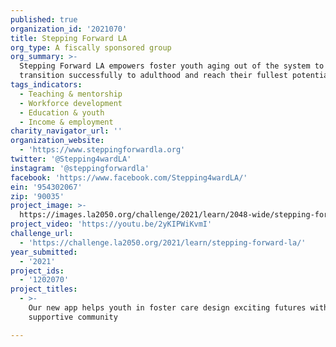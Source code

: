 ```yaml
---
published: true
organization_id: '2021070'
title: Stepping Forward LA
org_type: A fiscally sponsored group
org_summary: >-
  Stepping Forward LA empowers foster youth aging out of the system to
  transition successfully to adulthood and reach their fullest potential.
tags_indicators:
  - Teaching & mentorship
  - Workforce development
  - Education & youth
  - Income & employment
charity_navigator_url: ''
organization_website:
  - 'https://www.steppingforwardla.org'
twitter: '@Stepping4wardLA'
instagram: '@steppingforwardla'
facebook: 'https://www.facebook.com/Stepping4wardLA/'
ein: '954302067'
zip: '90035'
project_image: >-
  https://images.la2050.org/challenge/2021/learn/2048-wide/stepping-forward-la.jpg
project_video: 'https://youtu.be/2yKIPWiKvmI'
challenge_url:
  - 'https://challenge.la2050.org/2021/learn/stepping-forward-la/'
year_submitted:
  - '2021'
project_ids:
  - '1202070'
project_titles:
  - >-
    Our new app helps youth in foster care design exciting futures with a
    supportive community

---
```

